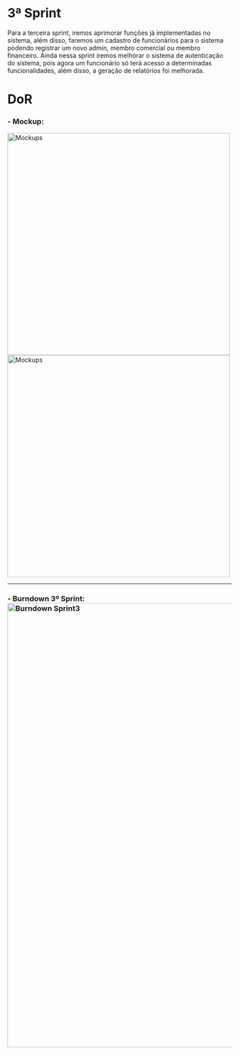 
# 3ª Sprint
Para a terceira sprint, iremos aprimorar funções já implementadas no sistema, além disso, faremos um cadastro de funcionários para o sistema podendo registrar um novo admin, membro comercial ou membro financeiro. Ainda nessa sprint iremos melhorar o sistema de autenticação do sistema, pois agora um funcionário só terá acesso a determinadas funcionalidades, além disso, a geração de relatórios foi melhorada.


# DoR

<h3>- Mockup: </h3>

<img src="" alt="Mockups" width="500"> <img src="" alt="Mockups" width="500">
                                                                      
                                                                                                                                                               
<hr>                                                                              


<h3>- Burndown 3º Sprint: <br>
<img src="" alt="Burndown Sprint3" width="1000">
